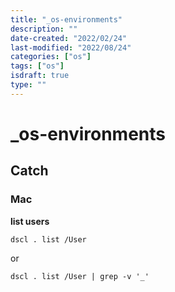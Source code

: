 ```yaml
---
title: "_os-environments"
description: ""
date-created: "2022/02/24"
last-modified: "2022/08/24"
categories: ["os"]
tags: ["os"]
isdraft: true
type: ""
---
```


# \_os-environments

## Catch

### Mac

**list users**

```shell
dscl . list /User
```

or

```shell
dscl . list /User | grep -v '_'
```
